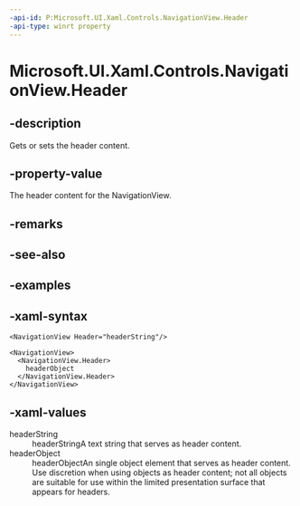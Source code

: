 ```yaml
---
-api-id: P:Microsoft.UI.Xaml.Controls.NavigationView.Header
-api-type: winrt property
---
```

<!-- Property syntax.
public object Header { get;  set; }
-->

# Microsoft.UI.Xaml.Controls.NavigationView.Header


## -description

Gets or sets the header content.


## -property-value

The header content for the NavigationView.


## -remarks


## -see-also


## -examples


## -xaml-syntax

```xaml
<NavigationView Header="headerString"/>
```

```xaml
<NavigationView>
  <NavigationView.Header>
    headerObject
  </NavigationView.Header>
</NavigationView>
```


## -xaml-values

<dl><dt>headerString</dt><dd>headerStringA text string that serves as header content.</dd>
<dt>headerObject</dt><dd>headerObjectAn single object element that serves as header content. Use discretion when using objects as header content; not all objects are suitable for use within the limited presentation surface that appears for headers.</dd>
</dl>


